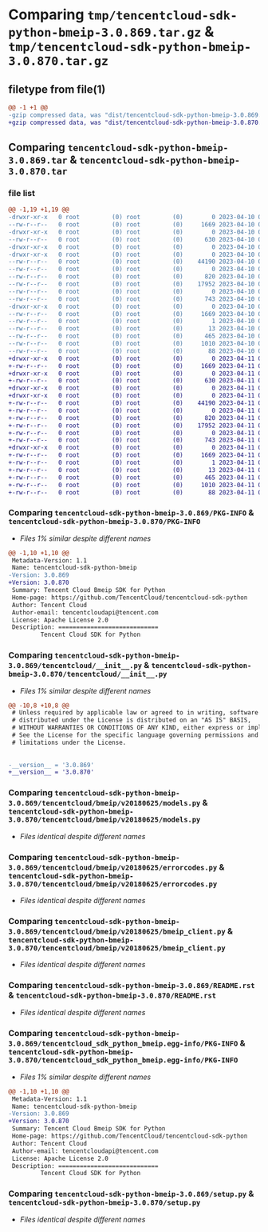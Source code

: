 # Comparing `tmp/tencentcloud-sdk-python-bmeip-3.0.869.tar.gz` & `tmp/tencentcloud-sdk-python-bmeip-3.0.870.tar.gz`

## filetype from file(1)

```diff
@@ -1 +1 @@
-gzip compressed data, was "dist/tencentcloud-sdk-python-bmeip-3.0.869.tar", last modified: Mon Apr 10 02:55:43 2023, max compression
+gzip compressed data, was "dist/tencentcloud-sdk-python-bmeip-3.0.870.tar", last modified: Tue Apr 11 03:21:08 2023, max compression
```

## Comparing `tencentcloud-sdk-python-bmeip-3.0.869.tar` & `tencentcloud-sdk-python-bmeip-3.0.870.tar`

### file list

```diff
@@ -1,19 +1,19 @@
-drwxr-xr-x   0 root         (0) root         (0)        0 2023-04-10 02:55:43.000000 tencentcloud-sdk-python-bmeip-3.0.869/
--rw-r--r--   0 root         (0) root         (0)     1669 2023-04-10 02:55:43.000000 tencentcloud-sdk-python-bmeip-3.0.869/PKG-INFO
-drwxr-xr-x   0 root         (0) root         (0)        0 2023-04-10 02:55:43.000000 tencentcloud-sdk-python-bmeip-3.0.869/tencentcloud/
--rw-r--r--   0 root         (0) root         (0)      630 2023-04-10 02:55:43.000000 tencentcloud-sdk-python-bmeip-3.0.869/tencentcloud/__init__.py
-drwxr-xr-x   0 root         (0) root         (0)        0 2023-04-10 02:55:43.000000 tencentcloud-sdk-python-bmeip-3.0.869/tencentcloud/bmeip/
-drwxr-xr-x   0 root         (0) root         (0)        0 2023-04-10 02:55:43.000000 tencentcloud-sdk-python-bmeip-3.0.869/tencentcloud/bmeip/v20180625/
--rw-r--r--   0 root         (0) root         (0)    44190 2023-04-10 02:55:43.000000 tencentcloud-sdk-python-bmeip-3.0.869/tencentcloud/bmeip/v20180625/models.py
--rw-r--r--   0 root         (0) root         (0)        0 2023-04-10 02:55:43.000000 tencentcloud-sdk-python-bmeip-3.0.869/tencentcloud/bmeip/v20180625/__init__.py
--rw-r--r--   0 root         (0) root         (0)      820 2023-04-10 02:55:43.000000 tencentcloud-sdk-python-bmeip-3.0.869/tencentcloud/bmeip/v20180625/errorcodes.py
--rw-r--r--   0 root         (0) root         (0)    17952 2023-04-10 02:55:43.000000 tencentcloud-sdk-python-bmeip-3.0.869/tencentcloud/bmeip/v20180625/bmeip_client.py
--rw-r--r--   0 root         (0) root         (0)        0 2023-04-10 02:55:43.000000 tencentcloud-sdk-python-bmeip-3.0.869/tencentcloud/bmeip/__init__.py
--rw-r--r--   0 root         (0) root         (0)      743 2023-04-10 02:55:43.000000 tencentcloud-sdk-python-bmeip-3.0.869/README.rst
-drwxr-xr-x   0 root         (0) root         (0)        0 2023-04-10 02:55:43.000000 tencentcloud-sdk-python-bmeip-3.0.869/tencentcloud_sdk_python_bmeip.egg-info/
--rw-r--r--   0 root         (0) root         (0)     1669 2023-04-10 02:55:43.000000 tencentcloud-sdk-python-bmeip-3.0.869/tencentcloud_sdk_python_bmeip.egg-info/PKG-INFO
--rw-r--r--   0 root         (0) root         (0)        1 2023-04-10 02:55:43.000000 tencentcloud-sdk-python-bmeip-3.0.869/tencentcloud_sdk_python_bmeip.egg-info/dependency_links.txt
--rw-r--r--   0 root         (0) root         (0)       13 2023-04-10 02:55:43.000000 tencentcloud-sdk-python-bmeip-3.0.869/tencentcloud_sdk_python_bmeip.egg-info/top_level.txt
--rw-r--r--   0 root         (0) root         (0)      465 2023-04-10 02:55:43.000000 tencentcloud-sdk-python-bmeip-3.0.869/tencentcloud_sdk_python_bmeip.egg-info/SOURCES.txt
--rw-r--r--   0 root         (0) root         (0)     1010 2023-04-10 02:55:43.000000 tencentcloud-sdk-python-bmeip-3.0.869/setup.py
--rw-r--r--   0 root         (0) root         (0)       88 2023-04-10 02:55:43.000000 tencentcloud-sdk-python-bmeip-3.0.869/setup.cfg
+drwxr-xr-x   0 root         (0) root         (0)        0 2023-04-11 03:21:08.000000 tencentcloud-sdk-python-bmeip-3.0.870/
+-rw-r--r--   0 root         (0) root         (0)     1669 2023-04-11 03:21:08.000000 tencentcloud-sdk-python-bmeip-3.0.870/PKG-INFO
+drwxr-xr-x   0 root         (0) root         (0)        0 2023-04-11 03:21:08.000000 tencentcloud-sdk-python-bmeip-3.0.870/tencentcloud/
+-rw-r--r--   0 root         (0) root         (0)      630 2023-04-11 03:21:08.000000 tencentcloud-sdk-python-bmeip-3.0.870/tencentcloud/__init__.py
+drwxr-xr-x   0 root         (0) root         (0)        0 2023-04-11 03:21:08.000000 tencentcloud-sdk-python-bmeip-3.0.870/tencentcloud/bmeip/
+drwxr-xr-x   0 root         (0) root         (0)        0 2023-04-11 03:21:08.000000 tencentcloud-sdk-python-bmeip-3.0.870/tencentcloud/bmeip/v20180625/
+-rw-r--r--   0 root         (0) root         (0)    44190 2023-04-11 03:21:08.000000 tencentcloud-sdk-python-bmeip-3.0.870/tencentcloud/bmeip/v20180625/models.py
+-rw-r--r--   0 root         (0) root         (0)        0 2023-04-11 03:21:08.000000 tencentcloud-sdk-python-bmeip-3.0.870/tencentcloud/bmeip/v20180625/__init__.py
+-rw-r--r--   0 root         (0) root         (0)      820 2023-04-11 03:21:08.000000 tencentcloud-sdk-python-bmeip-3.0.870/tencentcloud/bmeip/v20180625/errorcodes.py
+-rw-r--r--   0 root         (0) root         (0)    17952 2023-04-11 03:21:08.000000 tencentcloud-sdk-python-bmeip-3.0.870/tencentcloud/bmeip/v20180625/bmeip_client.py
+-rw-r--r--   0 root         (0) root         (0)        0 2023-04-11 03:21:08.000000 tencentcloud-sdk-python-bmeip-3.0.870/tencentcloud/bmeip/__init__.py
+-rw-r--r--   0 root         (0) root         (0)      743 2023-04-11 03:21:08.000000 tencentcloud-sdk-python-bmeip-3.0.870/README.rst
+drwxr-xr-x   0 root         (0) root         (0)        0 2023-04-11 03:21:08.000000 tencentcloud-sdk-python-bmeip-3.0.870/tencentcloud_sdk_python_bmeip.egg-info/
+-rw-r--r--   0 root         (0) root         (0)     1669 2023-04-11 03:21:08.000000 tencentcloud-sdk-python-bmeip-3.0.870/tencentcloud_sdk_python_bmeip.egg-info/PKG-INFO
+-rw-r--r--   0 root         (0) root         (0)        1 2023-04-11 03:21:08.000000 tencentcloud-sdk-python-bmeip-3.0.870/tencentcloud_sdk_python_bmeip.egg-info/dependency_links.txt
+-rw-r--r--   0 root         (0) root         (0)       13 2023-04-11 03:21:08.000000 tencentcloud-sdk-python-bmeip-3.0.870/tencentcloud_sdk_python_bmeip.egg-info/top_level.txt
+-rw-r--r--   0 root         (0) root         (0)      465 2023-04-11 03:21:08.000000 tencentcloud-sdk-python-bmeip-3.0.870/tencentcloud_sdk_python_bmeip.egg-info/SOURCES.txt
+-rw-r--r--   0 root         (0) root         (0)     1010 2023-04-11 03:21:08.000000 tencentcloud-sdk-python-bmeip-3.0.870/setup.py
+-rw-r--r--   0 root         (0) root         (0)       88 2023-04-11 03:21:08.000000 tencentcloud-sdk-python-bmeip-3.0.870/setup.cfg
```

### Comparing `tencentcloud-sdk-python-bmeip-3.0.869/PKG-INFO` & `tencentcloud-sdk-python-bmeip-3.0.870/PKG-INFO`

 * *Files 1% similar despite different names*

```diff
@@ -1,10 +1,10 @@
 Metadata-Version: 1.1
 Name: tencentcloud-sdk-python-bmeip
-Version: 3.0.869
+Version: 3.0.870
 Summary: Tencent Cloud Bmeip SDK for Python
 Home-page: https://github.com/TencentCloud/tencentcloud-sdk-python
 Author: Tencent Cloud
 Author-email: tencentcloudapi@tencent.com
 License: Apache License 2.0
 Description: ============================
         Tencent Cloud SDK for Python
```

### Comparing `tencentcloud-sdk-python-bmeip-3.0.869/tencentcloud/__init__.py` & `tencentcloud-sdk-python-bmeip-3.0.870/tencentcloud/__init__.py`

 * *Files 1% similar despite different names*

```diff
@@ -10,8 +10,8 @@
 # Unless required by applicable law or agreed to in writing, software
 # distributed under the License is distributed on an "AS IS" BASIS,
 # WITHOUT WARRANTIES OR CONDITIONS OF ANY KIND, either express or implied.
 # See the License for the specific language governing permissions and
 # limitations under the License.
 
 
-__version__ = '3.0.869'
+__version__ = '3.0.870'
```

### Comparing `tencentcloud-sdk-python-bmeip-3.0.869/tencentcloud/bmeip/v20180625/models.py` & `tencentcloud-sdk-python-bmeip-3.0.870/tencentcloud/bmeip/v20180625/models.py`

 * *Files identical despite different names*

### Comparing `tencentcloud-sdk-python-bmeip-3.0.869/tencentcloud/bmeip/v20180625/errorcodes.py` & `tencentcloud-sdk-python-bmeip-3.0.870/tencentcloud/bmeip/v20180625/errorcodes.py`

 * *Files identical despite different names*

### Comparing `tencentcloud-sdk-python-bmeip-3.0.869/tencentcloud/bmeip/v20180625/bmeip_client.py` & `tencentcloud-sdk-python-bmeip-3.0.870/tencentcloud/bmeip/v20180625/bmeip_client.py`

 * *Files identical despite different names*

### Comparing `tencentcloud-sdk-python-bmeip-3.0.869/README.rst` & `tencentcloud-sdk-python-bmeip-3.0.870/README.rst`

 * *Files identical despite different names*

### Comparing `tencentcloud-sdk-python-bmeip-3.0.869/tencentcloud_sdk_python_bmeip.egg-info/PKG-INFO` & `tencentcloud-sdk-python-bmeip-3.0.870/tencentcloud_sdk_python_bmeip.egg-info/PKG-INFO`

 * *Files 1% similar despite different names*

```diff
@@ -1,10 +1,10 @@
 Metadata-Version: 1.1
 Name: tencentcloud-sdk-python-bmeip
-Version: 3.0.869
+Version: 3.0.870
 Summary: Tencent Cloud Bmeip SDK for Python
 Home-page: https://github.com/TencentCloud/tencentcloud-sdk-python
 Author: Tencent Cloud
 Author-email: tencentcloudapi@tencent.com
 License: Apache License 2.0
 Description: ============================
         Tencent Cloud SDK for Python
```

### Comparing `tencentcloud-sdk-python-bmeip-3.0.869/setup.py` & `tencentcloud-sdk-python-bmeip-3.0.870/setup.py`

 * *Files identical despite different names*

